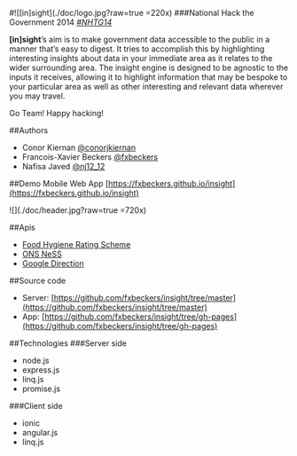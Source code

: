#![\[in\]sight](./doc/logo.jpg?raw=true =220x)
###National Hack the Government 2014 [*\#NHTG14*](https://twitter.com/search?q=%23NHTG14)

**[in]sight**’s aim is to make government data accessible to the public in a manner that’s easy to digest.
It tries to accomplish this by highlighting interesting insights about data in your immediate area as it
relates to the wider surrounding area.  The insight engine is designed to be agnostic to the inputs it
receives, allowing it to highlight information that may be bespoke to your particular area as well as
other interesting and relevant data wherever you may travel.

Go Team! Happy hacking!

##Authors
- Conor Kiernan [@conorjkiernan](https://twitter.com/conorjkiernan)
- Francois-Xavier Beckers [@fxbeckers](https://twitter.com/fxbeckers)
- Nafisa Javed [@nj12_12](https://twitter.com/nj12_12)

##Demo
Mobile Web App [https://fxbeckers.github.io/insight](https://fxbeckers.github.io/insight)

![](./doc/header.jpg?raw=true =720x)

##Apis
- [Food Hygiene Rating Scheme](http://api.ratings.food.gov.uk/Help)
- [ONS NeSS](http://www.neighbourhood.statistics.gov.uk/dissemination/)
- [Google Direction](https://developers.google.com/maps/documentation/directions/)

##Source code
- Server: [https://github.com/fxbeckers/insight/tree/master](https://github.com/fxbeckers/insight/tree/master)
- App: [https://github.com/fxbeckers/insight/tree/gh-pages](https://github.com/fxbeckers/insight/tree/gh-pages)

##Technologies
###Server side
- node.js
- express.js
- linq.js
- promise.js

###Client side
- ionic
- angular.js
- linq.js



